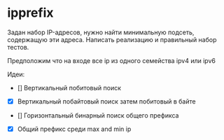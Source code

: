 # ipprefix

Задан набор IP-адресов,
нужно найти минимальную подсеть, содержащую эти адреса.
Написать реализацию и правильный набор тестов.

Предположим что на входе все ip из одного семейства ipv4 или ipv6

Идеи:
- [] Вертикальный побитовый поиск
- [x] Вертикальный побайтовый поиск затем побитовый в байте
- [] Горизонтальный бинарный поиск общего префикса
- [x] Общий префикс среди max and min ip
